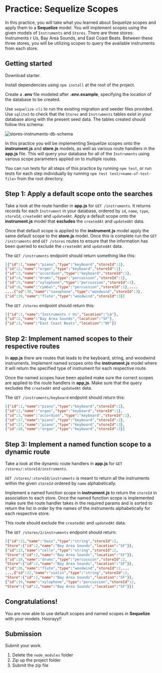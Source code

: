 # Practice: Sequelize Scopes

In this practice, you will take what you learned about Sequelize scopes and
apply them to a **Sequelize** model. You will implement scopes using the given
models of `Instruments` and `Stores`. There are three stores: Instruments r Us,
Bay Area Sounds, and East Coast Beats. Between these three stores, you will be
utilizing scopes to query the available instruments from each store.

## Getting started

Download starter.

Install dependencies using `npm install` at the root of the project.

Create a __.env__ file modeled after __.env.example__, specifying the location
of the database to be created.

Use `sequelize-cli` to run the existing migration and seeder files provided. Use
`sqlite3` to check that the `Stores` and `Instruments` tables exist in your
database along with the present seed data. The tables created should follow
this schema:

![stores-instruments-db-schema]

In this practice you will be implementing Sequelize scopes onto the
__instrument.js__ and __store.js__ models, as well as various route handlers
in the __app.js__ file. This will query your database for all of the
`Instruments` using various scope parameters applied on to multiple routes.

You can run tests for all steps of this practice by running `npm test`, or run
tests for each step individually by running `npm test test/<name-of-test-file>`
from the root directory.

## Step 1: Apply a default scope onto the searches

Take a look at the route handler in __app.js__ for `GET /instruments`.
It returns records for each `Instrument` in your database, ordered by `id`,
`name`, `type`, `storeId`, `createdAt` and `updatedAt`. Apply a default scope
onto the __instrument.js__ model that **excludes** the `createdAt` and `updatedAt`
data.

Once that default scope is applied to the __instrument.js__ model apply the
same default scope to the __store.js__ model. Once this is complete run the
`GET /instruments` and `GET /stores` routes to ensure that the information has
been queried to exclude the `createdAt` and `updatedAt` data.

The `GET /instruments` endpoint should return something like this:

```json
[{"id":1,"name":"piano","type":"keyboard","storeId":1},
{"id":2,"name":"organ","type":"keyboard","storeId":1},
{"id":3,"name":"accordion","type":"keyboard","storeId":1},
{"id":4,"name":"drums","type":"percussion","storeId":1},
{"id":5,"name":"xylophone","type":"percussion","storeId":1},
{"id":6,"name":"cymbal","type":"percussion","storeId":1},....
....{"id":38,"name":"saxophone","type":"woodwind","storeId":3},
{"id":39,"name":"flute","type":"woodwind","storeId":3}]
```

The `GET /stores` endpoint should return this:

```json
[{"id":1,"name":"Instruments r Us","location":"LA"},
{"id":2,"name":"Bay Area Sounds","location":"SF"},
{"id":3,"name":"East Coast Beats","location":"NY"}]
```

## Step 2: Implement named scopes to their respective routes

In __app.js__ there are routes that leads to the keyboard, string, and
woodwind instruments. Implement named scopes onto the __instrument.js__ model
where it will return the specified type of instrument for each respective route.

Once the named scopes have been applied make sure the correct scopes are applied
to the route handlers in __app,js__. Make sure that the query excludes the
`createdAt` and `updatedAt` data.

The `GET /instruments/keyboard` endpoint should return this:

```json
[{"id":1,"name":"piano","type":"keyboard","storeId":1},
{"id":2,"name":"organ","type":"keyboard","storeId":1},
{"id":3,"name":"accordion","type":"keyboard","storeId":1},
{"id":17,"name":"piano","type":"keyboard","storeId":2},
{"id":27,"name":"piano","type":"keyboard","storeId":3},
{"id":28,"name":"organ","type":"keyboard","storeId":3}]
```

## Step 3: Implement a named function scope to a dynamic route

Take a look at the dynamic route handlers in __app.js__ for
`GET /stores/:storeId/instruments`.

`GET /stores/:storeId/instruments` is meant to return all the instruments within
the given `storeId` ordered by `name` alphabetically.

Implement a named function scope in __instrument.js__ to return the `storeId`
in association to each store. Once the named function scope is implemented make
sure the route handler takes in the required params and is sorted to return the
list in order by the names of the instruments alphabetically for each respective
store.

This route should exclude the `createdAt` and `updatedAt` data.

The `GET /stores/2/instruments` endpoint should return:

```json
[{"id":21,"name":"bass","type":"string","storeId":2,
"Store":{"id":2,"name":"Bay Area Sounds","location":"SF"}},
{"id":23,"name":"cello","type":"string","storeId":2,
"Store":{"id":2,"name":"Bay Area Sounds","location":"SF"}},
{"id":18,"name":"drums","type":"percussion","storeId":2,
"Store":{"id":2,"name":"Bay Area Sounds","location":"SF"}},
{"id":26,"name":"flute","type":"woodwind","storeId":2,...
...,{"id":22,"name":"violin","type":"string","storeId":2,
"Store":{"id":2,"name":"Bay Area Sounds","location":"SF"}},
{"id":19,"name":"xylophone","type":"percussion","storeId":2,
"Store":{"id":2,"name":"Bay Area Sounds","location":"SF"}}]
```

## Congratulations!

You are now able to use default scopes and named scopes in **Sequelize** with
your models. Hoorayy!!

## Submission

Submit your work.

1. Delete the `node_modules` folder
2. Zip up the project folder
3. Submit the zip file

[stores-instruments-db-schema]: https://appacademy-open-assets.s3.us-west-1.amazonaws.com/Modular-Curriculum/content/week-12/stores-instruments-db-schema.png